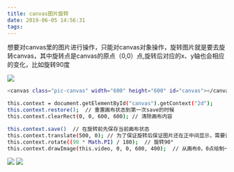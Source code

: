 ```yaml
---
title: canvas图片旋转
date: 2019-06-05 14:56:31
tags:
---
```


想要对canvas里的图片进行操作，只能对canvas对象操作，旋转图片就是要去旋转canvas，其中旋转点是canvas的原点（0,0）点,旋转后对应的x、y轴也会相应的变化，比如旋转90度

![](/images/canvsrotate.png)

<!--more-->

```bash
<canvas class="pic-canvas" width="600" height="600" id="canvas"></canvas>

this.context = document.getElementById("canvas").getContext("2d");
this.context.restore();  // 重置画布状态到第一次save的时候
this.context.clearRect(0, 0, 600, 600); // 清除画布内容

this.context.save()  // 在旋转前先保存当前画布状态
this.context.translate(500, 0); // 为了保证旋转后保证图片还在正中间显示，需要计算偏移量
this.context.rotate((90 * Math.PI) / 180);  // 旋转90°
this.context.drawImage(this.video, 0, 0, 600, 400);  // 从画布0，0点绘制一个x轴为600，y轴为400的图片
```

![](/images/canvasrotate2.png)
![](/images/canvasrotate3.png)
